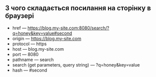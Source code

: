 ## З чого складається посилання на сторінку в браузері

-   href — https://blog.my-site.com:8080/search/?q=honey&key=value#second
-   origin — https://blog.my-site.com
-   protocol — https
-   host — blog.my-site.com
-   port — 8080
-   pathname — search
-   search (get parameters, query string) — ?q=honey&key=value
-   hash — #second
